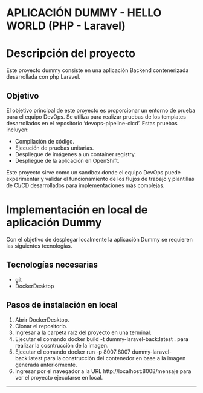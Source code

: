 # **APLICACIÓN DUMMY - HELLO WORLD (PHP - Laravel)**

# Descripción del proyecto

Este proyecto dummy consiste en una aplicación Backend contenerizada desarrollada con php Laravel.

## Objetivo

El objetivo principal de este proyecto es proporcionar un entorno de prueba para el equipo DevOps. Se utiliza para realizar pruebas de los templates desarrollados en el repositorio ‘devops-pipeline-cicd’. Estas pruebas incluyen:

- Compilación de código.
- Ejecución de pruebas unitarias.
- Despliegue de imágenes a un container registry.
- Despliegue de la aplicación en OpenShift.

Este proyecto sirve como un sandbox donde el equipo DevOps puede experimentar y validar el funcionamiento de los flujos de trabajo y plantillas de CI/CD desarrollados para implementaciones más complejas.

# Implementación en local de aplicación Dummy
Con el objetivo de desplegar localmente la aplicación Dummy se requieren las siguientes tecnologías.

## Tecnologías necesarias
- git
- DockerDesktop

## Pasos de instalación en local
1. Abrir DockerDesktop.
2. Clonar el repositorio.
3. Ingresar a la carpeta raíz del proyecto en una terminal.
4. Ejecutar el comando docker build -t dummy-laravel-back:latest . para realizar la cosntrucción de la imagen.
5. Ejecutar el comando docker run -p 8007:8007 dummy-laravel-back:latest para la construcción del contenedor en base a la imagen generada anteriormente.
6. Ingresar por el navegador a la URL http://localhost:8008/mensaje  para ver el proyecto ejecutarse en local.
---

